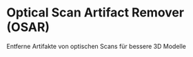 # Optical Scan Artifact Remover (OSAR)

Entferne Artifakte von optischen Scans für bessere 3D Modelle

